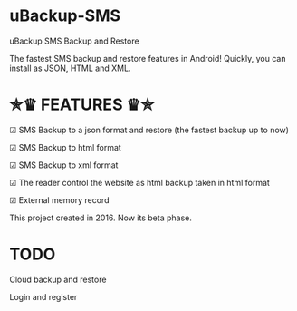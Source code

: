 # uBackup-SMS
uBackup SMS Backup and Restore

The fastest SMS backup and restore features in Android! Quickly, you can install as JSON, HTML and XML.


# ✯♛ FEATURES ♛✯
☑ SMS Backup to a json format and restore (the fastest backup up to now)

☑ SMS Backup to html format

☑ SMS Backup to xml format

☑ The reader control the website as html backup taken in html format

☑ External memory record


This project created in 2016. Now its beta phase. 

# TODO
Cloud backup and restore

Login and register
